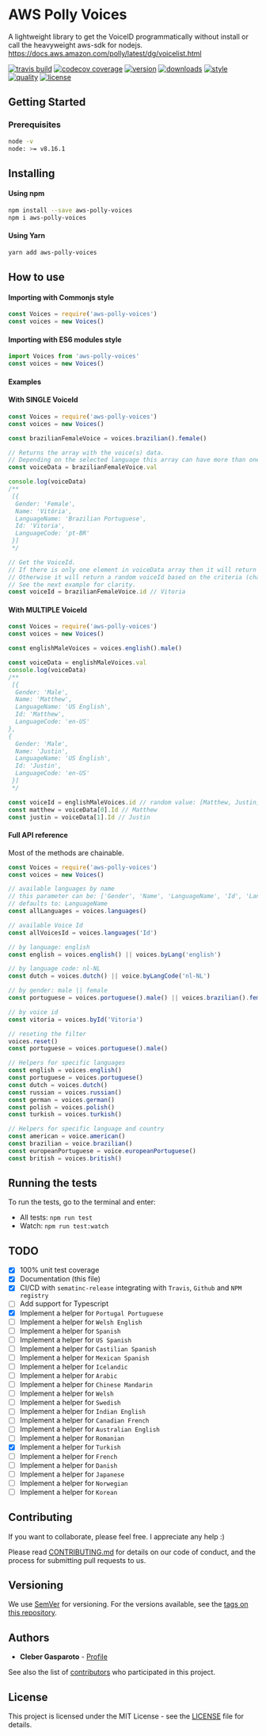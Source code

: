 # AWS Polly Voices

A lightweight library to get the VoiceID programmatically without install or call the heavyweight aws-sdk for nodejs. https://docs.aws.amazon.com/polly/latest/dg/voicelist.html

[![travis build](https://img.shields.io/travis/chgasparoto/aws-polly-voices.svg?style=flat-square)](https://travis-ci.org/chgasparoto/aws-polly-voices)
[![codecov coverage](https://img.shields.io/codecov/c/github/chgasparoto/aws-polly-voices.svg?style=flat-square)](https://codecov.io/gh/chgasparoto/aws-polly-voices)
[![version](https://img.shields.io/npm/v/aws-polly-voices.svg?style=flat-square)](https://www.npmjs.com/package/aws-polly-voices)
[![downloads](https://img.shields.io/npm/dt/aws-polly-voices.svg?style=flat-square)](https://www.npmjs.com/package/aws-polly-voices)
[![style](https://img.shields.io/badge/code_style-standard-brightgreen.svg)](https://standardjs.com)
[![quality](https://img.shields.io/lgtm/grade/javascript/g/middyjs/middy.svg?logo=lgtm&logoWidth=18)](https://lgtm.com/projects/g/chgasparoto/aws-polly-voices/overview/)
[![license](https://img.shields.io/github/license/mashape/apistatus.svg?style=flat-square)](https://github.com/chgasparoto/aws-polly-voices/blob/master/LICENSE)

## Getting Started

### Prerequisites

```sh
node -v
node: >= v8.16.1
```

## Installing

#### Using npm
```sh
npm install --save aws-polly-voices
npm i aws-polly-voices
```

#### Using Yarn
```sh
yarn add aws-polly-voices
```

## How to use

#### Importing with Commonjs style

```javascript
const Voices = require('aws-polly-voices')
const voices = new Voices()
```

#### Importing with ES6 modules style

```javascript
import Voices from 'aws-polly-voices'
const voices = new Voices()
```

#### Examples

#### With SINGLE VoiceId
```javascript
const Voices = require('aws-polly-voices')
const voices = new Voices()

const brazilianFemaleVoice = voices.brazilian().female()

// Returns the array with the voice(s) data.
// Depending on the selected language this array can have more than one element.
const voiceData = brazilianFemaleVoice.val

console.log(voiceData)
/**
 [{
  Gender: 'Female',
  Name: 'Vitória',
  LanguageName: 'Brazilian Portuguese',
  Id: 'Vitoria',
  LanguageCode: 'pt-BR'
 }]
 */

// Get the VoiceId.
// If there is only one element in voiceData array then it will return that voiceId.
// Otherwise it will return a random voiceId based on the criteria (chained methods and/or filters).
// See the next example for clarity.
const voiceId = brazilianFemaleVoice.id // Vitoria
```

#### With MULTIPLE VoiceId
```javascript
const Voices = require('aws-polly-voices')
const voices = new Voices()

const englishMaleVoices = voices.english().male()

const voiceData = englishMaleVoices.val
console.log(voiceData)
/**
 [{
  Gender: 'Male',
  Name: 'Matthew',
  LanguageName: 'US English',
  Id: 'Matthew',
  LanguageCode: 'en-US'
},
{
  Gender: 'Male',
  Name: 'Justin',
  LanguageName: 'US English',
  Id: 'Justin',
  LanguageCode: 'en-US'
 }]
 */

const voiceId = englishMaleVoices.id // random value: [Matthew, Justin]
const matthew = voiceData[0].Id // Matthew
const justin = voiceData[1].Id // Justin
```

#### Full API reference
Most of the methods are chainable.

```javascript
const Voices = require('aws-polly-voices')
const voices = new Voices()

// available languages by name
// this parameter can be: ['Gender', 'Name', 'LanguageName', 'Id', 'LanguageCode']
// defaults to: LanguageName
const allLanguages = voices.languages()

// available Voice Id
const allVoicesId = voices.languages('Id')

// by language: english
const english = voices.english() || voices.byLang('english')

// by language code: nl-NL
const dutch = voices.dutch() || voice.byLangCode('nl-NL')

// by gender: male || female
const portuguese = voices.portuguese().male() || voices.brazilian().female()

// by voice id
const vitoria = voices.byId('Vitoria')

// reseting the filter
voices.reset()
const portuguese = voices.portuguese().male()

// Helpers for specific languages
const english = voices.english()
const portuguese = voices.portuguese()
const dutch = voices.dutch()
const russian = voices.russian()
const german = voices.german()
const polish = voices.polish()
const turkish = voices.turkish()

// Helpers for specific language and country
const american = voice.american()
const brazilian = voice.brazilian()
const europeanPortuguese = voice.europeanPortuguese()
const british = voices.british()

```

## Running the tests

To run the tests, go to the terminal and enter:

- All tests: `npm run test`
- Watch: `npm run test:watch`

## TODO
- [x] 100% unit test coverage
- [x] Documentation (this file)
- [x] CI/CD with `sematinc-release` integrating with `Travis`, `Github` and `NPM registry`
- [ ] Add support for Typescript
- [x] Implement a helper for `Portugal Portuguese`
- [ ] Implement a helper for `Welsh English`
- [ ] Implement a helper for `Spanish`
- [ ] Implement a helper for `US Spanish`
- [ ] Implement a helper for `Castilian Spanish`
- [ ] Implement a helper for `Mexican Spanish`
- [ ] Implement a helper for `Icelandic`
- [ ] Implement a helper for `Arabic`
- [ ] Implement a helper for `Chinese Mandarin`
- [ ] Implement a helper for `Welsh`
- [ ] Implement a helper for `Swedish`
- [ ] Implement a helper for `Indian English`
- [ ] Implement a helper for `Canadian French`
- [ ] Implement a helper for `Australian English`
- [ ] Implement a helper for `Romanian`
- [x] Implement a helper for `Turkish`
- [ ] Implement a helper for `French`
- [ ] Implement a helper for `Danish`
- [ ] Implement a helper for `Japanese`
- [ ] Implement a helper for `Norwegian`
- [ ] Implement a helper for `Korean`

## Contributing

If you want to collaborate, please feel free. I appreciate any help :)

Please read [CONTRIBUTING.md](CONTRIBUTING.md) for details on our code of conduct, and the process for submitting pull requests to us.

## Versioning

We use [SemVer](http://semver.org/) for versioning. For the versions available, see the [tags on this repository](https://github.com/chgasparoto/aws-polly-voices/tags).

## Authors

* **Cleber Gasparoto** - [Profile](https://github.com/chgasparoto)

See also the list of [contributors](https://github.com/chgasparoto/aws-polly-voices/contributors) who participated in this project.

## License

This project is licensed under the MIT License - see the [LICENSE](LICENSE) file for details.
